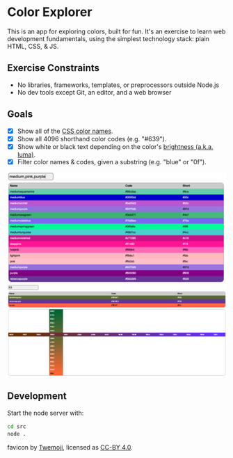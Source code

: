 # Color Explorer

This is an app for exploring colors, built for fun. It's an exercise to learn
web development fundamentals, using the simplest technology stack: plain HTML,
CSS, & JS.

## Exercise Constraints
- No libraries, frameworks, templates, or preprocessors outside Node.js
- No dev tools except Git, an editor, and a web browser

## Goals
- [x] Show all of the [CSS color names](https://en.wikipedia.org/wiki/Web_colors).
- [x] Show all 4096 shorthand color codes (e.g. "#639").
- [x] Show white or black text depending on the color's [brightness (a.k.a. luma)](https://en.wikipedia.org/wiki/Luma_%28video%29).
- [x] Filter color names & codes, given a substring (e.g. "blue" or "0f").

![Filter colors by: medium,pink,purple](screenshots/medium,pink,purple.png)
![Filter colors by: 63](screenshots/63.png)

## Development
Start the node server with:
```sh
cd src
node .
```

favicon by [Twemoji](https://twemoji.twitter.com/), licensed as [CC-BY
4.0](https://creativecommons.org/licenses/by/4.0/).
